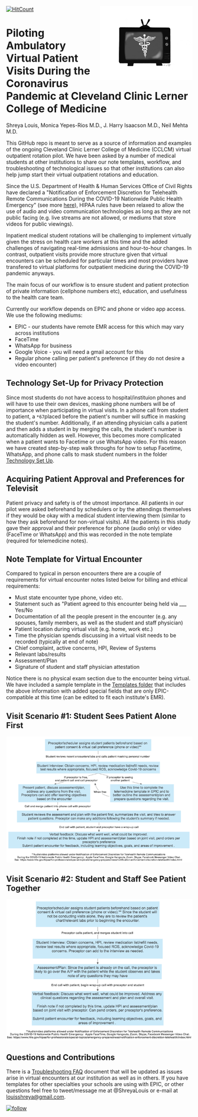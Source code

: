 [![HitCount](http://hits.dwyl.com/Shreya-L/Piloting-Ambulatory-Virtual-Visits-MedEd.svg)](http://hits.dwyl.com/Shreya-L/Piloting-Ambulatory-Virtual-Visits-MedEd)
<img align="right" width="250" height="200" src="https://github.com/Shreya-L/Piloting-Ambulatory-Virtual-Visits-MedEd/blob/master/TeleMed_Pilot_Logo.png">
# Piloting Ambulatory Virtual Patient Visits During the Coronavirus Pandemic at Cleveland Clinic Lerner College of Medicine
Shreya Louis, Monica Yepes-Rios M.D., J. Harry Isaacson M.D., Neil Mehta M.D. 

This GitHub repo is meant to serve as a source of information and examples of the ongoing Cleveland Clinic Lerner College of Medicine (CCLCM) virtual outpatient rotation pilot. We have been asked by a number of medical students at other institutions to share our note templates, workflow, and troubleshooting of technological issues so that other institutions can also help jump start their virtual outpatient rotations and education. 

Since the U.S. Department of Health & Human Services Office of Civil Rights have declared a "Notification of Enforcement Discretion for Telehealth Remote Communications During the COVID-19 Nationwide Public Health Emergency" (see more [here](https://www.hhs.gov/hipaa/for-professionals/special-topics/emergency-preparedness/notification-enforcement-discretion-telehealth/index.html)), HIPAA rules have been relaxed to allow the use of audio and video communication technologies as long as they are not public facing (e.g. live streams are not allowed, or mediums that store videos for public viewings). 

Inpatient medical student rotations will be challenging to implement virtually given the stress on health care workers at this time and the added challenges of navigating real-time admissions and hour-to-hour changes. In contrast, outpatient visits provide more structure given that virtual encounters can be scheduled for particular times and most providers have transfered to virtual platforms for outpatient medicine during the COVID-19 pandemic anyways. 

The main focus of our workflow is to ensure student and patient protection of private information (cellphone numbers etc), education, and usefulness to the health care team. 

Currently our workflow depends on EPIC and phone or video app access. We use the following mediums: 
* EPIC - our students have remote EMR access for this which may vary across institutions
* FaceTime
* WhatsApp for business
* Google Voice - you will need a gmail account for this
* Regular phone calling per patient's preference (if they do not desire a video encounter)

## Technology Set-Up for Privacy Protection
Since most students do not have access to hospital/instituion phones and will have to use their own devices, masking phone numbers will be of importance when participating in virtual visits. In a phone call from student to patient, a `*67`placed before the patient's number will suffice in masking the student's number. Additionally, if an attending physician calls a patient and then adds a student in by merging the calls, the student's number is automatically hidden as well. 
However, this becomes more complicated when a patient wants to Facetime or use WhatsApp video. For this reason we have created step-by-step walk throughs for how to setup Facetime, WhatsApp, and phone calls to mask student numbers in the folder [Technology Set Up](https://github.com/Shreya-L/Piloting-Ambulatory-Virtual-Visits-MedEd/tree/master/Technology-Set-Up). 

## Acquiring Patient Approval and Preferences for Televisit
Patient privacy and safety is of the utmost importance. All patients in our pilot were asked beforehand by schedulers or by the attendings themselves if they would be okay with a medical student interviewing them (similar to how they ask beforehand for non-virtual visits). All the patients in this study gave their approval and their preference for phone (audio only) or video (FaceTime or WhatsApp) and this was recorded in the note template (required for telemedicine notes). 

## Note Template for Virtual Encounter
Compared to typical in person encounters there are a couple of requirements for virtual encounter notes listed below for billing and ethical requirements: 
* Must state encounter type phone, video etc.
* Statement such as "Patient agreed to this encounter being held via ___ Yes/No
* Documentation of all the people present in the encounter (e.g. any spouses, family members, as well as the student and staff physician)
* Patient location during virtual visit (e.g. home, work etc.)
* Time the physician spends discussing in a virtual visit needs to be recorded (typically at end of note)
* Chief complaint, active concerns, HPI, Review of Systems
* Relevant labs/results
* Assessment/Plan
* Signature of student and staff physician attestation

Notice there is no physical exam section due to the encounter being virtual. We have included a sample template in the [Templates folder](https://github.com/Shreya-L/Piloting-Ambulatory-Virtual-Visits-MedEd/tree/master/Templates) that includes the above information with added special fields that are only EPIC-compatible at this time (can be edited to fit each institute's EMR). 

## Visit Scenario #1: Student Sees Patient Alone First
<img src="https://github.com/Shreya-L/Piloting-Ambulatory-Virtual-Visits-MedEd/blob/master/Figures/Scenario1_workflow.png">

## Visit Scenario #2: Student and Staff See Patient Together

<img src="https://github.com/Shreya-L/Piloting-Ambulatory-Virtual-Visits-MedEd/blob/master/Figures/Scenario2_workflow.png">


## Questions and Contributions
There is a [Troubleshooting FAQ](https://github.com/Shreya-L/Piloting-Ambulatory-Virtual-Visits-MedEd/blob/master/Troubleshooting-FAQs.md) document that will be updated as issues arise in virtual encounters at our institution as well as in others. 
If you have templates for other specialties your schools are using with EPIC, or other questions feel free to tweet/message me at @ShreyaLouis or e-mail at louisshreya@gmail.com. 

[![follow](https://img.shields.io/twitter/follow/ShreyaLouis?style=social)](https://twitter.com/intent/follow?screen_name=ShreyaLouis)
